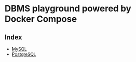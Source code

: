 # DBMS playground powered by Docker Compose

## Index

- [MySQL](./mysql)
- [PostgreSQL](./postgres)
